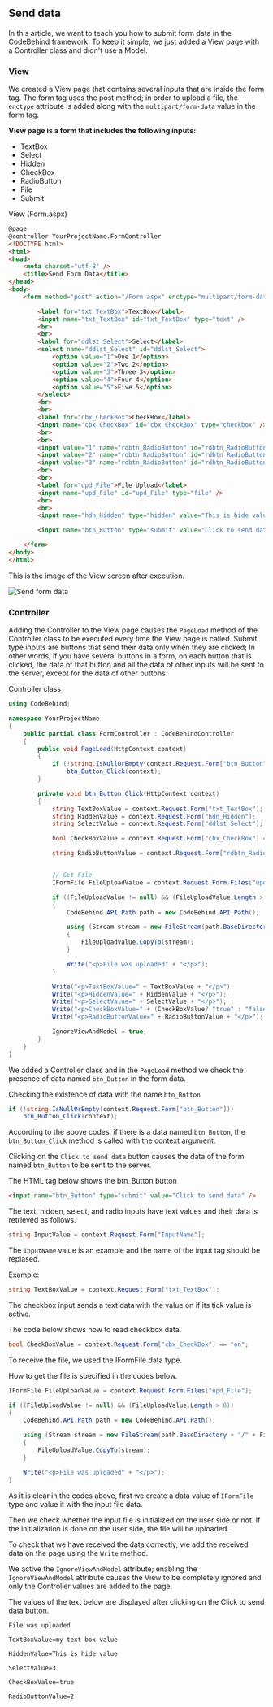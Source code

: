 ## Send data

In this article, we want to teach you how to submit form data in the CodeBehind framework. To keep it simple, we just added a View page with a Controller class and didn't use a Model.

### View

We created a View page that contains several inputs that are inside the form tag. The form tag uses the post method; in order to upload a file, the `enctype` attribute is added along with the `multipart/form-data` value in the form tag.

**View page is a form that includes the following inputs:**

 - TextBox
 - Select
 - Hidden
 - CheckBox
 - RadioButton
 - File
 - Submit

View (Form.aspx)
```html
@page
@controller YourProjectName.FormController
<!DOCTYPE html>
<html>
<head>
    <meta charset="utf-8" />
    <title>Send Form Data</title>
</head>
<body>
    <form method="post" action="/Form.aspx" enctype="multipart/form-data">

        <label for="txt_TextBox">TextBox</label>
        <input name="txt_TextBox" id="txt_TextBox" type="text" />
        <br>
        <br>
        <label for="ddlst_Select">Select</label>
        <select name="ddlst_Select" id="ddlst_Select">
            <option value="1">One 1</option>
            <option value="2">Two 2</option>
            <option value="3">Three 3</option>
            <option value="4">Four 4</option>
            <option value="5">Five 5</option>
        </select>
        <br>
        <br>
        <label for="cbx_CheckBox">CheckBox</label>
        <input name="cbx_CheckBox" id="cbx_CheckBox" type="checkbox" />
        <br>
        <br>
        <input value="1" name="rdbtn_RadioButton" id="rdbtn_RadioButton1" type="radio" /><label for="rdbtn_RadioButton1">RadioButton 1</label>
        <input value="2" name="rdbtn_RadioButton" id="rdbtn_RadioButton2" type="radio" /><label for="rdbtn_RadioButton2">RadioButton 2</label>
        <input value="3" name="rdbtn_RadioButton" id="rdbtn_RadioButton3" type="radio" /><label for="rdbtn_RadioButton3">RadioButton 3</label>
        <br>
        <br>
        <label for="upd_File">File Upload</label>
        <input name="upd_File" id="upd_File" type="file" />
        <br>
        <br>
        <input name="hdn_Hidden" type="hidden" value="This is hide value" />

        <input name="btn_Button" type="submit" value="Click to send data" />

    </form>
</body>
</html>
```

This is the image of the View screen after execution.

![Send form data](https://dev-to-uploads.s3.amazonaws.com/uploads/articles/qmjaxf7m6huufhe6v9p2.png)

### Controller

Adding the Controller to the View page causes the `PageLoad` method of the Controller class to be executed every time the View page is called. Submit type inputs are buttons that send their data only when they are clicked; In other words, if you have several buttons in a form, on each button that is clicked, the data of that button and all the data of other inputs will be sent to the server, except for the data of other buttons.

Controller class
```csharp
using CodeBehind;

namespace YourProjectName
{
    public partial class FormController : CodeBehindController
    {
        public void PageLoad(HttpContext context)
        {
            if (!string.IsNullOrEmpty(context.Request.Form["btn_Button"]))
                btn_Button_Click(context);
        }

        private void btn_Button_Click(HttpContext context)
        {
            string TextBoxValue = context.Request.Form["txt_TextBox"];
            string HiddenValue = context.Request.Form["hdn_Hidden"];
            string SelectValue = context.Request.Form["ddlst_Select"];

            bool CheckBoxValue = context.Request.Form["cbx_CheckBox"] == "on";

            string RadioButtonValue = context.Request.Form["rdbtn_RadioButton"];


            // Get File
            IFormFile FileUploadValue = context.Request.Form.Files["upd_File"];

            if ((FileUploadValue != null) && (FileUploadValue.Length > 0))
            {
                CodeBehind.API.Path path = new CodeBehind.API.Path();

                using (Stream stream = new FileStream(path.BaseDirectory + "/" + FileUploadValue.FileName, FileMode.Create, FileAccess.ReadWrite))
                {
                    FileUploadValue.CopyTo(stream);
                }

                Write("<p>File was uploaded" + "</p>");
            }

            Write("<p>TextBoxValue=" + TextBoxValue + "</p>");
            Write("<p>HiddenValue=" + HiddenValue + "</p>");
            Write("<p>SelectValue=" + SelectValue + "</p>"); ;
            Write("<p>CheckBoxValue=" + (CheckBoxValue? "true" : "false") + "</p>");
            Write("<p>RadioButtonValue=" + RadioButtonValue + "</p>");

            IgnoreViewAndModel = true;
        }
    }
}
```

We added a Controller class and in the `PageLoad` method we check the presence of data named `btn_Button` in the form data.

Checking the existence of data with the name `btn_Button`
```csharp
if (!string.IsNullOrEmpty(context.Request.Form["btn_Button"]))
    btn_Button_Click(context);
```

According to the above codes, if there is a data named `btn_Button`, the `btn_Button_Click` method is called with the context argument.

Clicking on the `Click to send data` button causes the data of the form named `btn_Button` to be sent to the server.

The HTML tag below shows the btn_Button button
```html
<input name="btn_Button" type="submit" value="Click to send data" />
```

The text, hidden, select, and radio inputs have text values and their data is retrieved as follows.

```csharp
string InputValue = context.Request.Form["InputName"];
```

The `InputName` value is an example and the name of the input tag should be replased.

Example:
```csharp
string TextBoxValue = context.Request.Form["txt_TextBox"];
```

The checkbox input sends a text data with the value on if its tick value is active.

The code below shows how to read checkbox data.
```csharp
bool CheckBoxValue = context.Request.Form["cbx_CheckBox"] == "on";
```

To receive the file, we used the IFormFile data type.

How to get the file is specified in the codes below.

```csharp
IFormFile FileUploadValue = context.Request.Form.Files["upd_File"];

if ((FileUploadValue != null) && (FileUploadValue.Length > 0))
{
	CodeBehind.API.Path path = new CodeBehind.API.Path();

	using (Stream stream = new FileStream(path.BaseDirectory + "/" + FileUploadValue.FileName, FileMode.Create, FileAccess.ReadWrite))
	{
		FileUploadValue.CopyTo(stream);
	}

	Write("<p>File was uploaded" + "</p>");
}
```

As it is clear in the codes above, first we create a data value of `IFormFile` type and value it with the input file data.

Then we check whether the input file is initialized on the user side or not. If the initialization is done on the user side, the file will be uploaded.

To check that we have received the data correctly, we add the received data on the page using the `Write` method.

We active the `IgnoreViewAndModel` attribute; enabling the `IgnoreViewAndModel` attribute causes the View to be completely ignored and only the Controller values are added to the page.

The values of the text below are displayed after clicking on the Click to send data button.

```
File was uploaded

TextBoxValue=my text box value

HiddenValue=This is hide value

SelectValue=3

CheckBoxValue=true

RadioButtonValue=2
```

